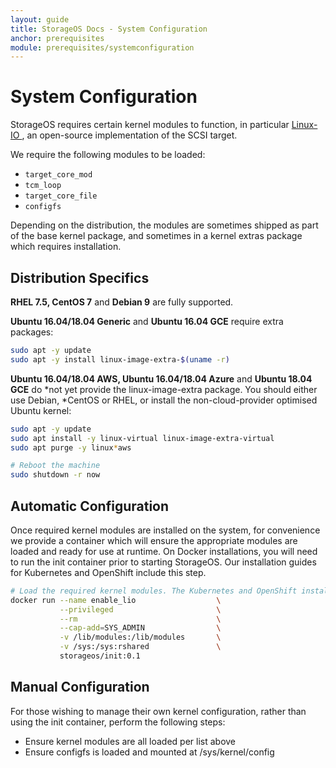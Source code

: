 ```yaml
---
layout: guide
title: StorageOS Docs - System Configuration
anchor: prerequisites
module: prerequisites/systemconfiguration
---
```


# System Configuration

StorageOS requires certain kernel modules to function, in particular [Linux-IO
](http://linux-iscsi.org/wiki/Main_Page), an open-source implementation of the
SCSI target.

We require the following modules to be loaded:

- `target_core_mod`
- `tcm_loop`
- `target_core_file`
- `configfs`

Depending on the distribution, the modules are sometimes shipped as part of the
base kernel package, and sometimes in a kernel extras package which requires
installation.

## Distribution Specifics

**RHEL 7.5, CentOS 7** and **Debian 9** are fully supported.

**Ubuntu 16.04/18.04 Generic** and **Ubuntu 16.04 GCE** require extra packages:

```bash
sudo apt -y update
sudo apt -y install linux-image-extra-$(uname -r)
```

**Ubuntu 16.04/18.04 AWS, Ubuntu 16.04/18.04 Azure** and **Ubuntu 18.04 GCE** do
*not yet provide the linux-image-extra package. You should either use Debian,
*CentOS or RHEL, or install the non-cloud-provider optimised Ubuntu kernel:

```bash
sudo apt -y update
sudo apt install -y linux-virtual linux-image-extra-virtual
sudo apt purge -y linux*aws

# Reboot the machine
sudo shutdown -r now
```

## Automatic Configuration

Once required kernel modules are installed on the system, for convenience we
provide a container which will ensure the appropriate modules are loaded and
ready for use at runtime. On Docker installations, you will need to run the
init container prior to starting StorageOS. Our installation guides for
Kubernetes and OpenShift include this step.

```bash
# Load the required kernel modules. The Kubernetes and OpenShift installations include this step.
docker run --name enable_lio                  \
           --privileged                       \
           --rm                               \
           --cap-add=SYS_ADMIN                \
           -v /lib/modules:/lib/modules       \
           -v /sys:/sys:rshared               \
           storageos/init:0.1
```

## Manual Configuration

For those wishing to manage their own kernel configuration, rather than using
the init container, perform the following steps:

- Ensure kernel modules are all loaded per list above
- Ensure configfs is loaded and mounted at /sys/kernel/config
